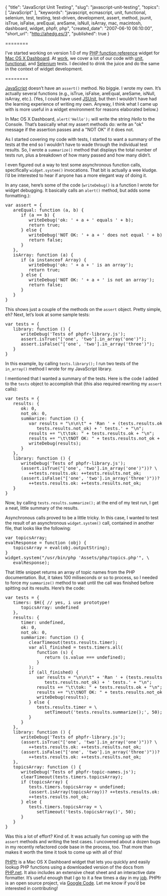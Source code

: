 {
  "title": "JavaScript Unit Testing",
  "slug": "javascript-unit-testing",
  "topics": [
    "JavaScript"
  ],
  "keywords": "javascript, ecmascript, unit, functional, selenium, test, testing, test-driven, development, assert, method, jsunit, isTrue, isFalse, areEqual, areSame, isNull, isArray, mac, macintosh, dashboard, widget, phpfr, php",
  "created_date": "2007-06-10 06:10:00",
  "short_url": "http://ahedg.es/3",
  "published": true
}

========

I’ve started working on version 1.0 of my [PHP function reference](http://andrew.hedges.name/widgets/#phpfr) widget for [Mac OS X Dashboard](http://www.apple.com/macosx/features/dashboard/). At [work](http://vianet.travel/), we cover a lot of our code with [unit](http://en.wikipedia.org/wiki/Unit_testing), [functional](http://en.wikipedia.org/wiki/Functional_testing), and [Selenium](http://www.openqa.org/selenium/) tests. I decided to drink the juice and do the same in the context of widget development.

========

[JavaScript](http://en.wikipedia.org/wiki/Javascript) doesn’t have an `assert()` method. No biggie. I wrote my own. It’s actually several functions (e.g., isTrue, isFalse, areEqual, areSame, isNull, isArray, etc.). (Yes, I could have used [JSUnit](http://www.google.com/url?sa=t&source=web&ct=res&cd=1&url=http%3A%2F%2Fwww.jsunit.net%2F&ei=SV3USO6vGoOspwSqpZCoDg&usg=AFQjCNG0db_XFUf8UoLVbQLDykBtzwjGeQ&sig2=BEne6HCloxV24oyQb12loA), but then I wouldn’t have had the learning experience of writing my own. Anyway, I think what I came up with is more useful in a widget environment for reasons elaborated below.)

In Mac OS X Dashboard, `alert('Hello');` will write the string _Hello_ to the Console. That’s basically what my assert methods do: write an "ok" message if the assertion passes and a "NOT OK" if it does not.

As I started covering my code with tests, I started to want a summary of the tests at the end so I wouldn’t have to wade through the individual test results. So, I wrote a `summarize()` method that displays the total number of tests run, plus a breakdown of how many passed and how many didn’t.

I even figured out a way to test some asynchronous function calls, specifically `widget.system()` invocations. That bit is actually a wee kludge. I’d be interested to hear if anyone has a more elegant way of doing it.

In any case, here’s some of the code (`writeDebug()` is a function I wrote for widget debugging. It basically calls an `alert()` method, but adds some formatting.):

<pre class="sh_javascript">
var assert = {
   areEqual: function (a, b) {
      if (a == b) {
         writeDebug('ok: ' + a + ' equals ' + b);
         return true;
      } else {
         writeDebug('NOT OK: ' + a + ' does not equal ' + b);
         return false;
      }
   },
   isArray: function (a) {
      if (a instanceof Array) {
         writeDebug('ok: ' + a + ' is an array');
         return true;
      } else {
         writeDebug('NOT OK: ' + a + ' is not an array');
         return false;
      }
   }
}
</pre>

This shows just a couple of the methods on the `assert` object. Pretty simple, eh? Next, let’s look at some sample tests:

<pre class="sh_javascript">
var tests = {
   library: function () {
      writeDebug('Tests of phpfr-library.js');
      assert.isTrue("['one', 'two'].in_array('one')");
      assert.isFalse("['one', 'two'].in_array('three')");
   }
}
</pre>

In this example, by calling `tests.library();` I run two tests of the `in_array()` method I wrote for my JavaScript library.

I mentioned that I wanted a summary of the tests. Here is the code I added to the `tests` object to accomplish that (this also required rewriting my `assert` calls):

<pre class="sh_javascript">
var tests = {
   results: {
      ok: 0,
      not_ok: 0,
      summarize: function () {
         var results = "\n\n\t" + 'Ran ' + (tests.results.ok + \
            tests.results.not_ok) + ' tests.' + "\n";
         results += "\t\tok: " + tests.results.ok + "\n";
         results += "\t\tNOT OK: " + tests.results.not_ok + "\n";
         writeDebug(results);
      }
   },
   library: function () {
      writeDebug('Tests of phpfr-library.js');
      (assert.isTrue("['one', 'two'].in_array('one')"))? \
         ++tests.results.ok: ++tests.results.not_ok;
      (assert.isFalse("['one', 'two'].in_array('three')"))? \
         ++tests.results.ok: ++tests.results.not_ok;
   }
}
</pre>

Now, by calling `tests.results.summarize();` at the end of my test run, I get a neat, little summary of the results.

Asynchronous calls proved to be a little tricky. In this case, I wanted to test the result of an asynchronous `widget.system()` call, contained in another file, that looks like the following:

<pre class="sh_javascript">
var topicsArray;
evalResponse = function (obj) {
   topicsArray = eval(obj.outputString);
}
widget.system("/usr/bin/php 'Assets/php/topics.php'", \
   evalResponse);
</pre>

That little snippet returns an array of topic names from the PHP documentation. But, it takes 100 miliseconds or so to process, so I needed to force my `summarize()` method to wait until the call was finished before spitting out its results. Here’s the code:

<pre class="sh_javascript">
var tests = {
   timers: $H({ // yes, i use prototype!
      topicsArray: undefined
   },
   results: {
      timer: undefined,
      ok: 0,
      not_ok: 0,
      summarize: function () {
         clearTimeout(tests.results.timer);
         var all_finished = tests.timers.all(
            function (s) {
               return (s.value === undefined);
            }
         );
         if (all_finished) {
            var results = "\n\n\t" + 'Ran ' + (tests.results.ok + \
               tests.results.not_ok) + ' tests.' + "\n";
            results += "\t\tok: " + tests.results.ok + "\n";
            results += "\t\tNOT OK: " + tests.results.not_ok + "\n";
            writeDebug(results);
         } else {
            tests.results.timer = \
               setTimeout('tests.results.summarize();', 50);
         }
      }
   },
   library: function () {
      writeDebug('Tests of phpfr-library.js');
      (assert.isTrue("['one', 'two'].in_array('one')"))? \
         ++tests.results.ok: ++tests.results.not_ok;
      (assert.isFalse("['one', 'two'].in_array('three')"))? \
         ++tests.results.ok: ++tests.results.not_ok;
   },
   topicsArray: function () {
      writeDebug('Tests of phpfr-topic-names.js');
      clearTimeout(tests.timers.topicsArray);
      if (topicsArray) {
         tests.timers.topicsArray = undefined;
         (assert.isArray(topicsArray))? ++tests.results.ok: \
         ++tests.results.not_ok;
      } else {
         tests.timers.topicsArray = \
            setTimeout('tests.topicsArray()', 50);
      }
   }
}
</pre>

Was this a lot of effort? Kind of. It was actually fun coming up with the `assert` methods and writing the test cases. I uncovered about a dozen bugs in my recently refactored code base in the process, too. That more than makes it worth the time it took to come up with all of this!

[PHPfr](http://andrew.hedges.name/widgets/#phpfr) is a Mac OS X Dashboard widget that lets you quickly and easily lookup PHP functions using a downloaded version of the docs from [PHP.net](http://www.php.net/). It also includes an extensive cheat sheet and an interactive date formatter. It’s useful enough that I go to it a few times a day in my [job](http://vianet.travel/). PHPfr is an open source project, via [Google Code](http://code.google.com/p/phpfr/). Let me know if you’d be interested in contributing!
